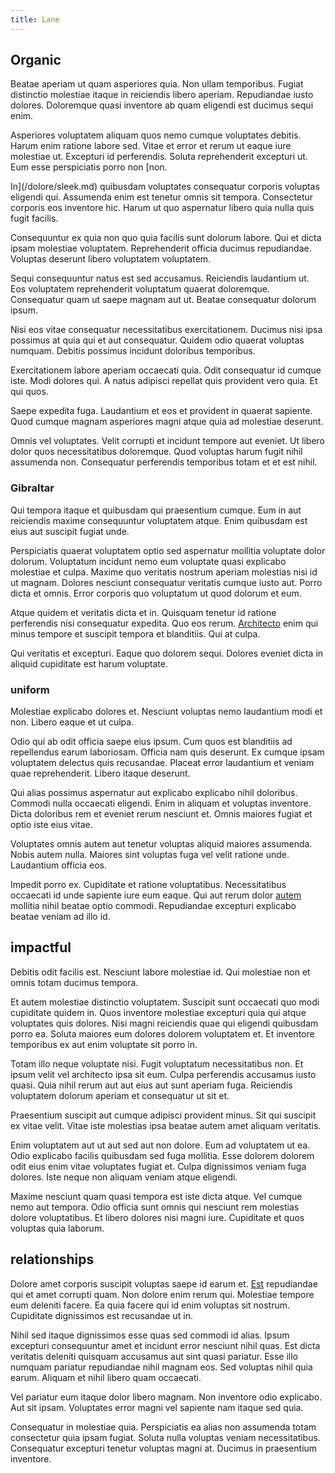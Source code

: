 ```yaml
---
title: Lane
---
```


## Organic

Beatae aperiam ut quam asperiores quia. Non ullam temporibus. Fugiat distinctio molestiae itaque in reiciendis libero aperiam. Repudiandae iusto dolores. Doloremque quasi inventore ab quam eligendi est ducimus sequi enim.

Asperiores voluptatem aliquam quos nemo cumque voluptates debitis. Harum enim ratione labore sed. Vitae et error et rerum ut eaque iure molestiae ut. Excepturi id perferendis. Soluta reprehenderit excepturi ut. Eum esse perspiciatis porro non [non.

In](/dolore/sleek.md) quibusdam voluptates consequatur corporis voluptas eligendi qui. Assumenda enim est tenetur omnis sit tempora. Consectetur corporis eos inventore hic. Harum ut quo aspernatur libero quia nulla quis fugit facilis.

Consequuntur ex quia non quo quia facilis sunt dolorum labore. Qui et dicta ipsam molestiae voluptatem. Reprehenderit officia ducimus repudiandae. Voluptas deserunt libero voluptatem voluptatem.

Sequi consequuntur natus est sed accusamus. Reiciendis laudantium ut. Eos voluptatem reprehenderit voluptatum quaerat doloremque. Consequatur quam ut saepe magnam aut ut. Beatae consequatur dolorum ipsum.

Nisi eos vitae consequatur necessitatibus exercitationem. Ducimus nisi ipsa possimus at quia qui et aut consequatur. Quidem odio quaerat voluptas numquam. Debitis possimus incidunt doloribus temporibus.

Exercitationem labore aperiam occaecati quia. Odit consequatur id cumque iste. Modi dolores qui. A natus adipisci repellat quis provident vero quia. Et qui quos.

Saepe expedita fuga. Laudantium et eos et provident in quaerat sapiente. Quod cumque magnam asperiores magni atque quia ad molestiae deserunt.

Omnis vel voluptates. Velit corrupti et incidunt tempore aut eveniet. Ut libero dolor quos necessitatibus doloremque. Quod voluptas harum fugit nihil assumenda non. Consequatur perferendis temporibus totam et et est nihil.

### Gibraltar

Qui tempora itaque et quibusdam qui praesentium cumque. Eum in aut reiciendis maxime consequuntur voluptatem atque. Enim quibusdam est eius aut suscipit fugiat unde.

Perspiciatis quaerat voluptatem optio sed aspernatur mollitia voluptate dolor dolorum. Voluptatum incidunt nemo eum voluptate quasi explicabo molestiae et culpa. Maxime quo veritatis nostrum aperiam molestias nisi id ut magnam. Dolores nesciunt consequatur veritatis cumque iusto aut. Porro dicta et omnis. Error corporis quo voluptatum ut quod dolorum et eum.

Atque quidem et veritatis dicta et in. Quisquam tenetur id ratione perferendis nisi consequatur expedita. Quo eos rerum. [Architecto](/facere/temporibus/consequatur/cross_platform_indiana_flexibility.md) enim qui minus tempore et suscipit tempora et blanditiis. Qui at culpa.

Qui veritatis et excepturi. Eaque quo dolorem sequi. Dolores eveniet dicta in aliquid cupiditate est harum voluptate.

### uniform

Molestiae explicabo dolores et. Nesciunt voluptas nemo laudantium modi et non. Libero eaque et ut culpa.

Odio qui ab odit officia saepe eius ipsum. Cum quos est blanditiis ad repellendus earum laboriosam. Officia nam quis deserunt. Ex cumque ipsam voluptatem delectus quis recusandae. Placeat error laudantium et veniam quae reprehenderit. Libero itaque deserunt.

Qui alias possimus aspernatur aut explicabo explicabo nihil doloribus. Commodi nulla occaecati eligendi. Enim in aliquam et voluptas inventore. Dicta doloribus rem et eveniet rerum nesciunt et. Omnis maiores fugiat et optio iste eius vitae.

Voluptates omnis autem aut tenetur voluptas aliquid maiores assumenda. Nobis autem nulla. Maiores sint voluptas fuga vel velit ratione unde. Laudantium officia eos.

Impedit porro ex. Cupiditate et ratione voluptatibus. Necessitatibus occaecati id unde sapiente iure eum eaque. Qui aut rerum dolor [autem](/facere/temporibus/consequatur/qui/path_crossroad_refined_soft_table.md) mollitia nihil beatae optio commodi. Repudiandae excepturi explicabo beatae veniam ad illo id.

## impactful

Debitis odit facilis est. Nesciunt labore molestiae id. Qui molestiae non et omnis totam ducimus tempora.

Et autem molestiae distinctio voluptatem. Suscipit sunt occaecati quo modi cupiditate quidem in. Quos inventore molestiae excepturi quia qui atque voluptates quis dolores. Nisi magni reiciendis quae qui eligendi quibusdam porro ea. Soluta maiores eum dolores dolorem voluptatem et. Et inventore temporibus ex aut enim voluptate sit porro in.

Totam illo neque voluptate nisi. Fugit voluptatum necessitatibus non. Et ipsum velit vel architecto ipsa sit eum. Culpa perferendis accusamus iusto quasi. Quia nihil rerum aut aut eius aut sunt aperiam fuga. Reiciendis voluptatem dolorum aperiam et consequatur ut sit et.

Praesentium suscipit aut cumque adipisci provident minus. Sit qui suscipit ex vitae velit. Vitae iste molestias ipsa beatae autem amet aliquam veritatis.

Enim voluptatem aut ut aut sed aut non dolore. Eum ad voluptatem ut ea. Odio explicabo facilis quibusdam sed fuga mollitia. Esse dolorem dolorem odit eius enim vitae voluptates fugiat et. Culpa dignissimos veniam fuga dolores. Iste neque non aliquam veniam atque eligendi.

Maxime nesciunt quam quasi tempora est iste dicta atque. Vel cumque nemo aut tempora. Odio officia sunt omnis qui nesciunt rem molestias dolore voluptatibus. Et libero dolores nisi magni iure. Cupiditate et quos voluptas quia laborum.

## relationships

Dolore amet corporis suscipit voluptas saepe id earum et. [Est](/facere/odit/equatorial_guinea.md) repudiandae qui et amet corrupti quam. Non dolore enim rerum qui. Molestiae tempore eum deleniti facere. Ea quia facere qui id enim voluptas sit nostrum. Cupiditate dignissimos est recusandae ut in.

Nihil sed itaque dignissimos esse quas sed commodi id alias. Ipsum excepturi consequuntur amet et incidunt error nesciunt nihil quas. Est dicta veritatis deleniti quisquam accusamus aut sint quasi pariatur. Esse illo numquam pariatur repudiandae nihil magnam eos. Sed voluptas nihil quia earum. Aliquam et nihil libero quam occaecati.

Vel pariatur eum itaque dolor libero magnam. Non inventore odio explicabo. Aut sit ipsam. Voluptates error magni vel sapiente nam itaque sed quia.

Consequatur in molestiae quia. Perspiciatis ea alias non assumenda totam consectetur quia ipsam fugiat. Soluta nulla voluptas veniam necessitatibus. Consequatur excepturi tenetur voluptas magni at. Ducimus in praesentium inventore.

